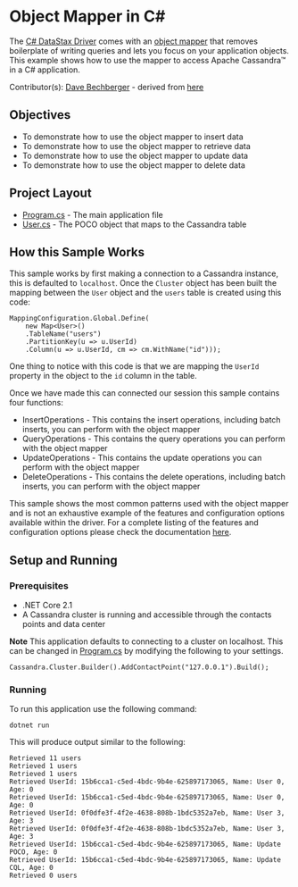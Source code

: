 # Object Mapper in C#
The [C# DataStax Driver](https://docs.datastax.com/en/developer/csharp-driver/latest) comes with an [object mapper](https://docs.datastax.com/en/developer/csharp-driver/latest/features/components/mapper/) that removes boilerplate of writing queries and lets you focus on your application objects. This example shows how to use the mapper to access Apache Cassandra™ in a C# application.

Contributor(s): [Dave Bechberger](https://github.com/bechbd) - derived from [here](https://docs.datastax.com/en/developer/csharp-driver/latest/features/components/mapper/)

## Objectives

* To demonstrate how to use the object mapper to insert data
* To demonstrate how to use the object mapper to retrieve data
* To demonstrate how to use the object mapper to update data
* To demonstrate how to use the object mapper to delete data
  
## Project Layout

* [Program.cs](Program.cs) - The main application file 
* [User.cs](User.cs) - The POCO object that maps to the Cassandra table

## How this Sample Works
This sample works by first making a connection to a Cassandra instance, this is defaulted to `localhost`.  Once the `Cluster` object has been built the mapping between the `User` object and the `users` table is created using this code:

```
MappingConfiguration.Global.Define(
    new Map<User>()
    .TableName("users")
    .PartitionKey(u => u.UserId)
    .Column(u => u.UserId, cm => cm.WithName("id")));
```
One thing to notice with this code is that we are mapping the `UserId` property in the object to the `id` column in the table.

Once we have made this can connected our session this sample contains four functions:

* InsertOperations - This contains the insert operations, including batch inserts, you can perform with the object mapper
* QueryOperations - This contains the query operations you can perform with the object mapper
* UpdateOperations - This contains the update operations you can perform with the object mapper
* DeleteOperations - This contains the delete operations, including batch inserts, you can perform with the object mapper

This sample shows the most common patterns used with the object mapper and is not an exhaustive example of the features and configuration options available within the driver.  For a complete listing of the features and configuration options please check the documentation [here](https://docs.datastax.com/en/developer/csharp-driver/latest/features/components/mapper/).

## Setup and Running

### Prerequisites
* .NET Core 2.1
* A Cassandra cluster is running and accessible through the contacts points and data center

**Note** This application defaults to connecting to a cluster on localhost. This can be changed in [Program.cs](Program.cs) by modifying the following to your settings.

`Cassandra.Cluster.Builder().AddContactPoint("127.0.0.1").Build();`

### Running
To run this application use the following command:

`dotnet run`


This will produce output similar to the following:

```
Retrieved 11 users
Retrieved 1 users
Retrieved 1 users
Retrieved UserId: 15b6cca1-c5ed-4bdc-9b4e-625897173065, Name: User 0, Age: 0
Retrieved UserId: 15b6cca1-c5ed-4bdc-9b4e-625897173065, Name: User 0, Age: 0
Retrieved UserId: 0f0dfe3f-4f2e-4638-808b-1bdc5352a7eb, Name: User 3, Age: 3
Retrieved UserId: 0f0dfe3f-4f2e-4638-808b-1bdc5352a7eb, Name: User 3, Age: 3
Retrieved UserId: 15b6cca1-c5ed-4bdc-9b4e-625897173065, Name: Update POCO, Age: 0
Retrieved UserId: 15b6cca1-c5ed-4bdc-9b4e-625897173065, Name: Update CQL, Age: 0
Retrieved 0 users
```


